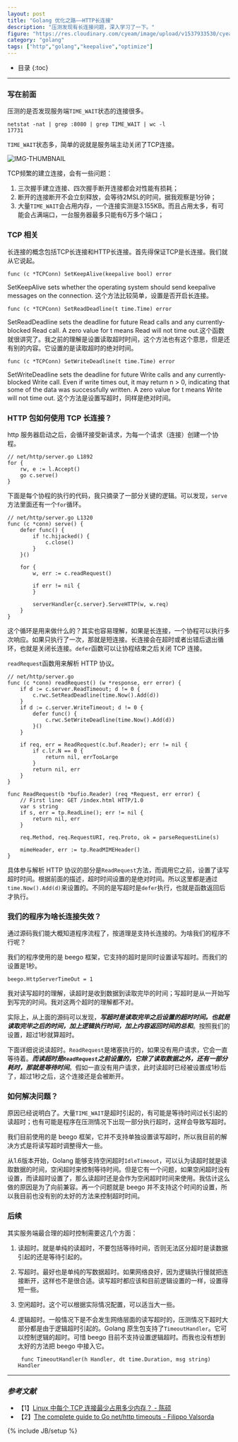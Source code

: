 ```yaml
---
layout: post
title: "Golang 优化之路——HTTP长连接"
description: "压测发现有长连接问题，深入学习了一下。"
figure: "https://res.cloudinary.com/cyeam/image/upload/v1537933530/cyeam/268981-20151123221518233-1312440646.jpg"
category: "golang"
tags: ["http","golang","keepalive","optimize"]
---
```


* 目录
{:toc}

---

### 写在前面

压测的是否发现服务端`TIME_WAIT`状态的连接很多。

	netstat -nat | grep :8080 | grep TIME_WAIT | wc -l   
	17731
	
`TIME_WAIT`状态多，简单的说就是服务端主动关闭了TCP连接。

![IMG-THUMBNAIL](https://res.cloudinary.com/cyeam/image/upload/v1537933530/cyeam/268981-20151123221518233-1312440646.jpg)

TCP频繁的建立连接，会有一些问题：

1. 三次握手建立连接、四次握手断开连接都会对性能有损耗；
2. 断开的连接断开不会立刻释放，会等待2MSL的时间，据我观察是1分钟；
3. 大量`TIME_WAIT`会占用内存，一个连接实测是3.155KB。而且占用太多，有可能会占满端口，一台服务器最多只能有6万多个端口；

### TCP 相关

长连接的概念包括TCP长连接和HTTP长连接。首先得保证TCP是长连接。我们就从它说起。

	func (c *TCPConn) SetKeepAlive(keepalive bool) error
	
SetKeepAlive sets whether the operating system should send keepalive messages on the connection. 这个方法比较简单，设置是否开启长连接。

	func (c *TCPConn) SetReadDeadline(t time.Time) error
	
SetReadDeadline sets the deadline for future Read calls and any currently-blocked Read call. A zero value for t means Read will not time out.这个函数就很讲究了。我之前的理解是设置读取超时时间，这个方法也有这个意思，但是还有别的内容。它设置的是读取超时的绝对时间。

	func (c *TCPConn) SetWriteDeadline(t time.Time) error
	
SetWriteDeadline sets the deadline for future Write calls and any currently-blocked Write call. Even if write times out, it may return n > 0, indicating that some of the data was successfully written. A zero value for t means Write will not time out. 这个方法是设置写超时，同样是绝对时间。

### HTTP 包如何使用 TCP 长连接？

http 服务器启动之后，会循环接受新请求，为每一个请求（连接）创建一个协程。

	// net/http/server.go L1892
	for {
		rw, e := l.Accept()
		go c.serve()
	}
	
下面是每个协程的执行的代码，我只摘录了一部分关键的逻辑。可以发现，`serve`方法里面还有一个`for`循环。
	
	// net/http/server.go L1320
	func (c *conn) serve() {
		defer func() {
			if !c.hijacked() {
				c.close()
			}
		}()
	
		for {
			w, err := c.readRequest()
			
			if err != nil {
			}
			
			serverHandler{c.server}.ServeHTTP(w, w.req)
		}
	}
	
这个循环是用来做什么的？其实也容易理解，如果是长连接，一个协程可以执行多次响应。如果只执行了一次，那就是短连接。长连接会在超时或者出错后退出循环，也就是关闭长连接。`defer`函数可以让协程结束之后关闭 TCP 连接。

`readRequest`函数用来解析 HTTP 协议。

	// net/http/server.go
	func (c *conn) readRequest() (w *response, err error) {
		if d := c.server.ReadTimeout; d != 0 {
			c.rwc.SetReadDeadline(time.Now().Add(d))
		}
		if d := c.server.WriteTimeout; d != 0 {
			defer func() {
				c.rwc.SetWriteDeadline(time.Now().Add(d))
			}()
		}
		
		if req, err = ReadRequest(c.buf.Reader); err != nil {
			if c.lr.N == 0 {
				return nil, errTooLarge
			}
			return nil, err
		}
	}
	
	func ReadRequest(b *bufio.Reader) (req *Request, err error) {
		// First line: GET /index.html HTTP/1.0
		var s string
		if s, err = tp.ReadLine(); err != nil {
			return nil, err
		}
		
		req.Method, req.RequestURI, req.Proto, ok = parseRequestLine(s)
		
		mimeHeader, err := tp.ReadMIMEHeader()
	}
	
具体参与解析 HTTP 协议的部分是`ReadRequest`方法，而调用它之前，设置了读写超时时间。根据前面的描述，超时时间设置的是绝对时间。所以这里都是通过`time.Now().Add(d)`来设置的。不同的是写超时是`defer`执行，也就是函数返回后才执行。

### 我们的程序为啥长连接失效？

通过源码我们能大概知道程序流程了，按道理是支持长连接的。为啥我们的程序不行呢？

我们的程序使用的是 beego 框架，它支持的超时是同时设置读写超时。而我们的设置是1秒。

	beego.HttpServerTimeOut = 1
	
我对读写超时的理解，读超时是收到数据到读取完毕的时间；写超时是从一开始写到写完的时间。我对这两个超时的理解都不对。

实际上，从上面的源码可以发现，***写超时是读取完毕之后设置的超时时间。也就是读取完毕之后的时间，加上逻辑执行时间，加上内容返回时间的总和***。按照我们的设置，超过1秒就算超时。

下面详细说说读超时。`ReadRequest`是堵塞执行的，如果没有用户请求，它会一直等待着。***而读超时是`ReadRequest`之前设置的，它除了读取数据之外，还有一部分耗时，那就是等待时间***。假如一直没有用户请求，此时读超时已经被设置成1秒后了，超过1秒之后，这个连接还是会被断开。

### 如何解决问题？

原因已经说明白了。大量`TIME_WAIT`是超时引起的，有可能是等待时间过长引起的读超时；也有可能是程序在压测情况下出现一部分执行超时，这样会导致写超时。

我们目前使用的是 beego 框架，它并不支持单独设置读写超时，所以我目前的解决方式是将读写超时调整得大一些。

从1.6版本开始，Golang 能够支持空闲超时`IdleTimeout`，可以认为读超时就是读取数据的时间，空闲超时来控制等待时间。但是它有一个问题，如果空闲超时没有设置，而读超时设置了，那么读超时还是会作为空闲超时时间来使用。我估计这么做的原因是为了向前兼容。再一个问题就是 beego 并不支持这个时间的设置，所以我目前也没有别的太好的方法来控制超时时间。

### 后续

其实服务端最合理的超时控制需要这几个方面：

1. 读超时。就是单纯的读超时，不要包括等待时间，否则无法区分超时是读数据引起的还是等待引起的。
2. 写超时。最好也是单纯的写数据超时。如果网络良好，因为逻辑执行慢就把连接断开，这样也不是很合适。读写超时都应该和目前逻辑设置的一样，设置得短一些。
3. 空闲超时。这个可以根据实际情况配置，可以适当大一些。
4. 逻辑超时。一般情况下是不会发生网络层面的读写超时的，压测情况下超时大部分都是由于逻辑超时引起的。Golang 原生包支持了`TimeoutHandler`。它可以控制逻辑的超时。可惜 beego 目前不支持设置逻辑超时。而我也没有想到太好的方法把 beego 中接入它。

		func TimeoutHandler(h Handler, dt time.Duration, msg string) Handler


---

### *参考文献*
+ 【1】[Linux 中每个 TCP 连接最少占用多少内存？ - 陈硕](https://zhuanlan.zhihu.com/p/25241630?hmsr=toutiao.io&utm_medium=toutiao.io&utm_source=toutiao.io)
+ 【2】[The complete guide to Go net/http timeouts - Filippo Valsorda](https://blog.cloudflare.com/the-complete-guide-to-golang-net-http-timeouts/)

{% include JB/setup %}